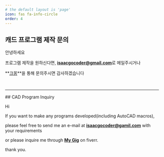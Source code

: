 ```yaml
---
# the default layout is 'page'
icon: fas fa-info-circle
order: 4
---
```

## 캐드 프로그램 제작 문의
안녕하세요

프로그램 제작을 원하신다면, **isaacgocoder@gmail.com**로 메일주시거나

**[크몽](https://kmong.com/gig/481386)**을 통해 문의주시면 감사하겠습니다

<br>
<hr>
## CAD Program Inquiry

Hi

If you want to make any programs developed(including AutoCAD macros),

please feel free to send me an e-mail at **isaacgocoder@gamil.com** with your requirements

or please inquire me through **[My Gig](https://www.fiverr.com/s/Rp0XrR)** on fiverr.

thank you.